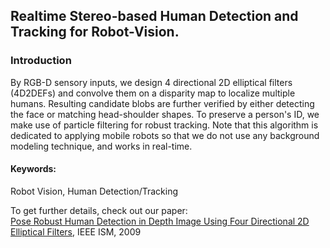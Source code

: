 ## Realtime Stereo-based Human Detection and Tracking for Robot-Vision.

### Introduction
By RGB-D sensory inputs, we design 4 directional 2D elliptical filters (4D2DEFs) and convolve them on a disparity map to localize multiple humans. Resulting candidate blobs are further verified by either  detecting the face or matching head-shoulder shapes. To preserve a person's ID, we make use of particle filtering for robust tracking. Note that this algorithm is dedicated to applying mobile robots so that we do not use any background modeling technique, and works in real-time.

#### Keywords:
Robot Vision, Human Detection/Tracking

To get further details, check out our paper: <br>
<a href="https://raw.githubusercontent.com/taey16/taey16.github.io/main/assets/papers/2009_PoseRobustHumanDetectionInDepthImage.pdf">Pose Robust Human Detection in Depth Image Using Four Directional 2D Elliptical Filters</a>, IEEE ISM, 2009
